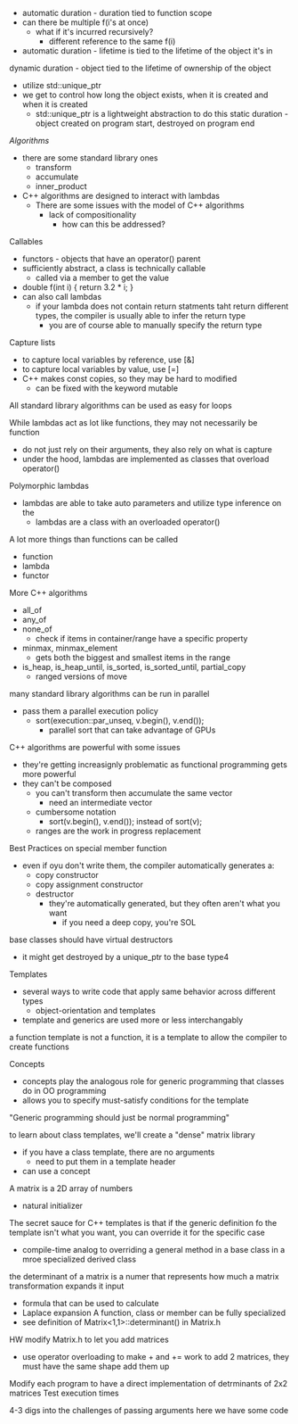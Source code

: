 - automatic duration - duration tied to function scope
- can there be multiple f(i's at once)
	- what if it's incurred recursively?
		- different reference to the same f(i)
- automatic duration - lifetime is tied to the lifetime of the object it's in

dynamic duration - object tied to the lifetime of ownership of the object
- utilize std::unique_ptr
- we get to control how long the object exists, when it is created and when it is created
	- std::unique_ptr is a lightweight abstraction to do this
static duration - object created on program start, destroyed on program end

*Algorithms*
- there are some standard library ones
	- transform
	- accumulate
	- inner_product
- C++ algorithms are designed to interact with lambdas
	- There are some issues with the model of C++ algorithms
		- lack of compositionality
			- how can this be addressed?


Callables
- functors - objects that have an operator() parent
- sufficiently abstract, a class is technically callable
	- called via a member to get the value
- double f(int i) { return 3.2 * i; }
- can also call lambdas
	- if your lambda does not contain return statments taht return different types, the compiler is usually able to infer the return type
		- you are of course able to manually specify the return type

Capture lists
- to capture local variables by reference, use [&]
- to capture local variables by value, use [=]
- C++ makes const copies, so they may be hard to modified
	- can be fixed with the keyword mutable

All standard library algorithms can be used as easy for loops

While lambdas act as lot like functions, they may not necessarily be function
- do not just rely on their arguments, they also rely on what is capture
- under the hood, lambdas are implemented as classes that overload operator()

Polymorphic lambdas
- lambdas are able to take auto parameters and utilize type inference on the
	- lambdas are a class with an overloaded operator()

A lot more things than functions can be called
- function
- lambda
- functor

More C++ algorithms
- all_of
- any_of
- none_of
	- check if items in container/range have a specific property
- minmax, minmax_element
	- gets both the biggest and smallest items in the range
- is_heap, is_heap_until, is_sorted, is_sorted_until, partial_copy
	- ranged versions of move

many standard library algorithms can be run in parallel
- pass them a parallel execution policy
	- sort(execution::par_unseq, v.begin(), v.end());
		- parallel sort that can take advantage of GPUs

C++ algorithms are powerful with some issues
- they're getting increasignly problematic as functional programming gets more powerful
- they can't be composed
	- you can't transform then accumulate the same vector
		- need an intermediate vector
	- cumbersome notation
		- sort(v.begin(), v.end()); instead of sort(v);
	- ranges are the work in progress replacement

Best Practices on special member function
- even if oyu don't write them, the compiler automatically generates a:
	- copy constructor
	- copy assignment constructor
	- destructor
		- they're automatically generated, but they often aren't what you want
			- if you need a deep copy, you're SOL

base classes should have virtual destructors
- it might get destroyed by a unique_ptr to the base type4

Templates
- several ways to write code that apply same behavior across different types
	- object-orientation and templates
- template and generics are used more or less interchangably

a function template is not a function, it is a template to allow the compiler to create functions

Concepts
- concepts play the analogous role for generic programming that classes do in OO programming
- allows you to specify must-satisfy conditions for the template

"Generic programming should just be normal programming"

to learn about class templates, we'll create a "dense" matrix library
- if you have a class template, there are no arguments
	- need to put them in a template header
- can use a concept

A matrix is a 2D array of numbers
- natural initializer

The secret sauce for C++ templates is that if the generic definition fo the template isn't what you want, you can override it for the specific case
- compile-time analog to overriding a general method in a base class in a mroe specialized derived class


the determinant of a matrix is a numer that represents how much a matrix transformation expands it input
- formula that can be used to calculate
- Laplace expansion
A function, class or member can be fully specialized
- see definition of Matrix<1,1>::determinant() in Matrix.h

HW
modify Matrix.h to let you add matrices
- use operator overloading to make + and += work
to add 2 matrices, they must have the same shape
add them up

Modify each program to have a direct implementation of detrminants of 2x2 matrices
Test execution times

4-3 digs into the challenges of passing arguments
here we have some code